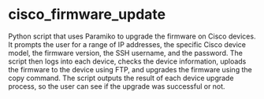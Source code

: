 # cisco_firmware_update

Python script that uses Paramiko to upgrade the firmware on Cisco devices. It prompts the user for a range of IP addresses, the specific Cisco device model, the firmware version, the SSH username, and the password. The script then logs into each device, checks the device information, uploads the firmware to the device using FTP, and upgrades the firmware using the copy command. The script outputs the result of each device upgrade process, so the user can see if the upgrade was successful or not.
